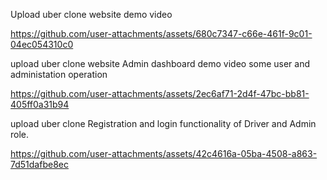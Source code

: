 Upload uber clone website demo video

https://github.com/user-attachments/assets/680c7347-c66e-461f-9c01-04ec054310c0


upload uber clone website Admin dashboard demo video some user and administation operation

https://github.com/user-attachments/assets/2ec6af71-2d4f-47bc-bb81-405ff0a31b94

upload uber clone Registration and login functionality of Driver and Admin role.

https://github.com/user-attachments/assets/42c4616a-05ba-4508-a863-7d51dafbe8ec
